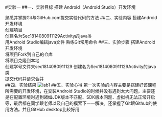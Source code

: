 #实验一
##一、实验目标
搭建 Android（Android Studio）开发环境  

熟悉并掌握Git与GitHub.com提交实验代码的方法
##二、实验内容
搭建Android开发环境  
创建项目  
创建名为Sec1814080911129Activity的java类  
用Android Studio编辑java文件
熟练Git常用命令
##三、实验步骤
搭建Android开发环境  
将项目Fork到自己的仓库  
将项目克隆到本地  
创建学号文件夹sec1814080911129
创建名为Sec1814080911129Activity的java类  
提交代码并请求合并  
##四、实验结果
![lab1](https://github.com/hzuapps/android-labs-2020/blob/master/students/sec1814080911129/lab1.png)
##五、实验心得
第一次实验的内容主要是搭建好该课程所需要的开发环境，在安装Android Studio的时候并没有遇到太大问题，主要还是在配置环境时遇到诸如JDK版本不匹配、SDK版本问题、虚拟机无法正常开启等，最后都在同学跟老师以及自己的摸索下一一解决。还掌握了Git跟Github的使用方法。并且GitHub desktop比较好用